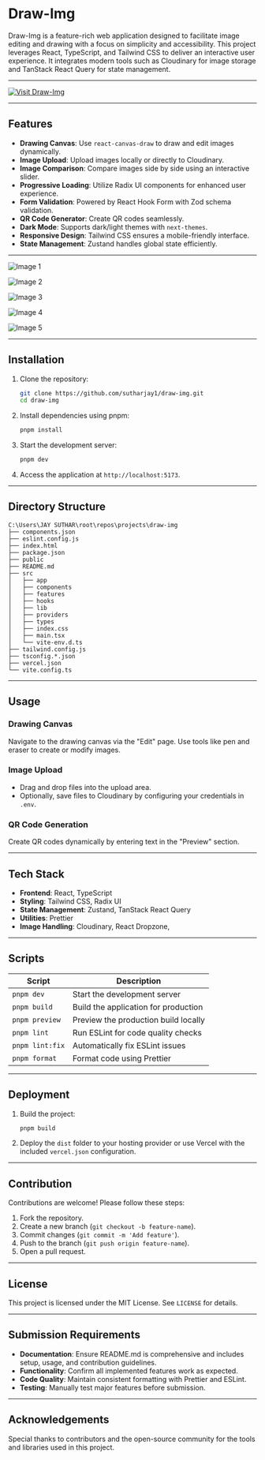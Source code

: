 # Draw-Img

Draw-Img is a feature-rich web application designed to facilitate image editing and drawing with a focus on simplicity and accessibility. This project leverages React, TypeScript, and Tailwind CSS to deliver an interactive user experience. It integrates modern tools such as Cloudinary for image storage and TanStack React Query for state management.

---

[![Visit Draw-Img](https://img.shields.io/badge/Visit_Draw--Img-blue?style=for-the-badge)](https://draw-img.vercel.app/)

---

## Features

- **Drawing Canvas**: Use `react-canvas-draw` to draw and edit images dynamically.
- **Image Upload**: Upload images locally or directly to Cloudinary.
- **Image Comparison**: Compare images side by side using an interactive slider.
- **Progressive Loading**: Utilize Radix UI components for enhanced user experience.
- **Form Validation**: Powered by React Hook Form with Zod schema validation.
- **QR Code Generator**: Create QR codes seamlessly.
- **Dark Mode**: Supports dark/light themes with `next-themes`.
- **Responsive Design**: Tailwind CSS ensures a mobile-friendly interface.
- **State Management**: Zustand handles global state efficiently.

---

![Image 1](https://res.cloudinary.com/sutharjay/image/upload/v1734040484/draw-img/readme/uscybaiypmlduiaotscx.png)

![Image 2](https://res.cloudinary.com/sutharjay/image/upload/v1734040485/draw-img/readme/vpvhpvbcrhqtnsoejxfh.png)

![Image 3](https://res.cloudinary.com/sutharjay/image/upload/v1734040484/draw-img/readme/btuissgfm7kjh9uobomn.png)

![Image 4](https://res.cloudinary.com/sutharjay/image/upload/v1734040484/draw-img/readme/vpdfh0z8xvrr9zldzdtv.png)

![Image 5](https://res.cloudinary.com/sutharjay/image/upload/v1734040484/draw-img/readme/qyksmi9ripwupp42oirm.png)

---

## Installation

1. Clone the repository:

   ```bash
   git clone https://github.com/sutharjay1/draw-img.git
   cd draw-img
   ```

2. Install dependencies using pnpm:

   ```bash
   pnpm install
   ```

3. Start the development server:

   ```bash
   pnpm dev
   ```

4. Access the application at `http://localhost:5173`.

---

## Directory Structure

```plaintext
C:\Users\JAY SUTHAR\root\repos\projects\draw-img
├── components.json
├── eslint.config.js
├── index.html
├── package.json
├── public
├── README.md
├── src
│   ├── app
│   ├── components
│   ├── features
│   ├── hooks
│   ├── lib
│   ├── providers
│   ├── types
│   ├── index.css
│   ├── main.tsx
│   └── vite-env.d.ts
├── tailwind.config.js
├── tsconfig.*.json
├── vercel.json
└── vite.config.ts
```

---

## Usage

### Drawing Canvas

Navigate to the drawing canvas via the "Edit" page. Use tools like pen and eraser to create or modify images.

### Image Upload

- Drag and drop files into the upload area.
- Optionally, save files to Cloudinary by configuring your credentials in `.env`.

### QR Code Generation

Create QR codes dynamically by entering text in the "Preview" section.

---

## Tech Stack

- **Frontend**: React, TypeScript
- **Styling**: Tailwind CSS, Radix UI
- **State Management**: Zustand, TanStack React Query
- **Utilities**: Prettier
- **Image Handling**: Cloudinary, React Dropzone,

---

## Scripts

| Script          | Description                          |
| --------------- | ------------------------------------ |
| `pnpm dev`      | Start the development server         |
| `pnpm build`    | Build the application for production |
| `pnpm preview`  | Preview the production build locally |
| `pnpm lint`     | Run ESLint for code quality checks   |
| `pnpm lint:fix` | Automatically fix ESLint issues      |
| `pnpm format`   | Format code using Prettier           |

---

## Deployment

1. Build the project:

   ```bash
   pnpm build
   ```

2. Deploy the `dist` folder to your hosting provider or use Vercel with the included `vercel.json` configuration.

---

## Contribution

Contributions are welcome! Please follow these steps:

1. Fork the repository.
2. Create a new branch (`git checkout -b feature-name`).
3. Commit changes (`git commit -m 'Add feature'`).
4. Push to the branch (`git push origin feature-name`).
5. Open a pull request.

---

## License

This project is licensed under the MIT License. See `LICENSE` for details.

---

## Submission Requirements

- **Documentation**: Ensure README.md is comprehensive and includes setup, usage, and contribution guidelines.
- **Functionality**: Confirm all implemented features work as expected.
- **Code Quality**: Maintain consistent formatting with Prettier and ESLint.
- **Testing**: Manually test major features before submission.

---

## Acknowledgements

Special thanks to contributors and the open-source community for the tools and libraries used in this project.
